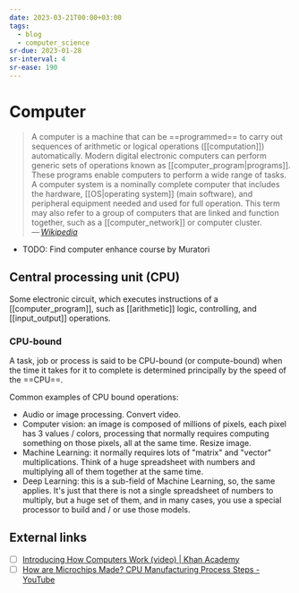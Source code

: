```yaml
---
date: 2023-03-21T00:00+03:00
tags:
  - blog
  - computer_science
sr-due: 2023-01-28
sr-interval: 4
sr-ease: 190
---
```


# Computer

> A computer is a machine that can be ==programmed== to carry out sequences of
> arithmetic or logical operations ([[computation]]) automatically. Modern
> digital electronic computers can perform generic sets of operations known as
> [[computer_program|programs]]. These programs enable computers to perform a
> wide range of tasks. A computer system is a nominally complete computer that
> includes the hardware, [[OS|operating system]] (main software), and peripheral
> equipment needed and used for full operation. This term may also refer to a
> group of computers that are linked and function together, such as a
> [[computer_network]] or computer cluster.\
> — <cite>[Wikipedia](https://en.wikipedia.org/wiki/Computer)</cite>

- TODO: Find computer enhance course by Muratori

## Central processing unit (CPU)

Some electronic circuit, which executes instructions of a [[computer_program]],
such as [[arithmetic]] logic, controlling, and [[input_output]] operations.

### CPU-bound

A task, job or process is said to be CPU-bound (or compute-bound) when the time
it takes for it to complete is determined principally by the speed of the
==CPU==.

Common examples of CPU bound operations:

- Audio or image processing. Convert video.
- Computer vision: an image is composed of millions of pixels, each pixel has 3
  values / colors, processing that normally requires computing something on
  those pixels, all at the same time. Resize image.
- Machine Learning: it normally requires lots of "matrix" and "vector"
  multiplications. Think of a huge spreadsheet with numbers and multiplying all
  of them together at the same time.
- Deep Learning: this is a sub-field of Machine Learning, so, the same applies.
  It's just that there is not a single spreadsheet of numbers to multiply, but a
  huge set of them, and in many cases, you use a special processor to build and
  / or use those models.

## External links

- [ ] [Introducing How Computers Work (video) | Khan Academy](https://www.khanacademy.org/computing/code-org/computers-and-the-internet/how-computers-work/v/khan-academy-and-codeorg-introducing-how-computers-work)
- [ ] [How are Microchips Made? CPU Manufacturing Process Steps - YouTube](https://www.youtube.com/watch?v=dX9CGRZwD-w)
